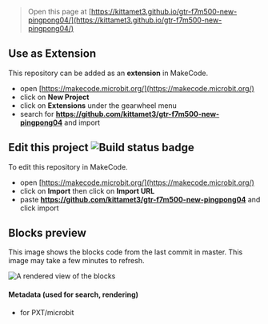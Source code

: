 
> Open this page at [https://kittamet3.github.io/gtr-f7m500-new-pingpong04/](https://kittamet3.github.io/gtr-f7m500-new-pingpong04/)

## Use as Extension

This repository can be added as an **extension** in MakeCode.

* open [https://makecode.microbit.org/](https://makecode.microbit.org/)
* click on **New Project**
* click on **Extensions** under the gearwheel menu
* search for **https://github.com/kittamet3/gtr-f7m500-new-pingpong04** and import

## Edit this project ![Build status badge](https://github.com/kittamet3/gtr-f7m500-new-pingpong04/workflows/MakeCode/badge.svg)

To edit this repository in MakeCode.

* open [https://makecode.microbit.org/](https://makecode.microbit.org/)
* click on **Import** then click on **Import URL**
* paste **https://github.com/kittamet3/gtr-f7m500-new-pingpong04** and click import

## Blocks preview

This image shows the blocks code from the last commit in master.
This image may take a few minutes to refresh.

![A rendered view of the blocks](https://github.com/kittamet3/gtr-f7m500-new-pingpong04/raw/master/.github/makecode/blocks.png)

#### Metadata (used for search, rendering)

* for PXT/microbit
<script src="https://makecode.com/gh-pages-embed.js"></script><script>makeCodeRender("{{ site.makecode.home_url }}", "{{ site.github.owner_name }}/{{ site.github.repository_name }}");</script>
